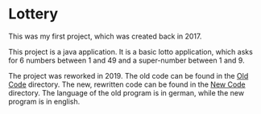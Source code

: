 # Lottery

This was my first project, which was created back in 2017.

This project is a java application. It is a basic lotto application, which asks for 6 numbers between 1 and 49 and a super-number between 1 and 9.

The project was reworked in 2019. The old code can be found in the [Old Code](OldCode) directory. The new, rewritten code can be found in the [New Code](NewCode) directory. The language of the old program is in german, while the new program is in english.
